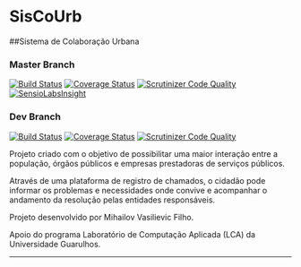 SisCoUrb
========
##Sistema de Colaboração Urbana

### Master Branch
[![Build Status](https://travis-ci.org/mihailov-vf/siscourb.svg?branch=master)](https://travis-ci.org/mihailov-vf/siscourb)
[![Coverage Status](https://coveralls.io/repos/mihailov-vf/siscourb/badge.svg?branch=master)](https://coveralls.io/r/mihailov-vf/siscourb?branch=master)
[![Scrutinizer Code Quality](https://scrutinizer-ci.com/g/mihailov-vf/siscourb/badges/quality-score.png?b=master)](https://scrutinizer-ci.com/g/mihailov-vf/siscourb/?branch=master)
[![SensioLabsInsight](https://insight.sensiolabs.com/projects/ee859aff-5bef-46c9-a9d7-235ea787005e/mini.png)](https://insight.sensiolabs.com/projects/ee859aff-5bef-46c9-a9d7-235ea787005e)

### Dev Branch
[![Build Status](https://travis-ci.org/mihailov-vf/siscourb.svg?branch=dev)](https://travis-ci.org/mihailov-vf/siscourb)
[![Coverage Status](https://coveralls.io/repos/mihailov-vf/siscourb/badge.svg?branch=dev)](https://coveralls.io/r/mihailov-vf/siscourb?branch=dev)
[![Scrutinizer Code Quality](https://scrutinizer-ci.com/g/mihailov-vf/siscourb/badges/quality-score.png?b=dev)](https://scrutinizer-ci.com/g/mihailov-vf/siscourb/?branch=dev)

Projeto criado com o objetivo de possibilitar uma maior interação entre a 
população, órgãos públicos e empresas prestadoras de serviços públicos. 

Através de uma plataforma de registro de chamados, o cidadão pode informar 
os problemas e necessidades onde convive e acompanhar o andamento da resolução
pelas entidades responsáveis.

Projeto desenvolvido por Mihailov Vasilievic Filho.

Apoio do programa Laboratório de Computação Aplicada (LCA) 
da Universidade Guarulhos.

---

